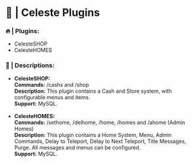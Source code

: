 <h1><b>👑 | Celeste Plugins</b></h1>

<h3>🔥 | Plugins:</h3>
<ul>
	<li>CelesteSHOP</li>
	<li>CelesteHOMES</li>
</ul>

<h3>📝 | Descriptions:</h3>
<ul>
	<li><b>CelesteSHOP:</b></li>
	<b>Commands:</b> /cashs and /shop</br>
	<b>Description:</b> This plugin contains a Cash and Store system, with configurable menus and items.</br>
	<b>Support:</b> MySQL.
	</br></br>
	<li><b>CelesteHOMES:</b></li>
	<b>Commands:</b> /sethome, /delhome, /home, /homes and /ahome (Admin Homes)</br>
	<b>Description:</b> This plugin contains a Home System, Menu, Admin Commands, Delay to Teleport, Delay to Next Teleport, Title Messages, Purge. All messages and menus can be configured.</br>
	<b>Support:</b> MySQL.
<ul>

